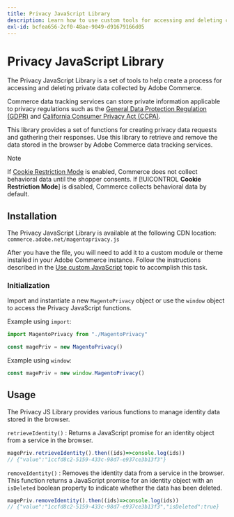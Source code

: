 ```yaml
---
title: Privacy JavaScript Library
description: Learn how to use custom tools for accessing and deleting customer personal information collected by Adobe Commerce.
exl-id: bcfea656-2cf0-48ae-9049-d91679166d05
---
```

<!-- TODO: Remove this topic and redirect to the adobe-privacy-javascript-library.md when the Adobe privacy library has been integrated with Commerce. -->

# Privacy JavaScript Library

The Privacy JavaScript Library is a set of tools to help create a process for accessing and deleting private data collected by Adobe Commerce.

Commerce data tracking services can store private information applicable to privacy regulations such as the [General Data Protection Regulation (GDPR)](gdpr.md) and [California Consumer Privacy Act (CCPA)](ccpa.md).

This library provides a set of functions for creating privacy data requests and gathering their responses. Use this library to retrieve and remove the data stored in the browser by Adobe Commerce data tracking services.

>[!NOTE]
>
>If [Cookie Restriction Mode](https://experienceleague.adobe.com/docs/commerce-admin/start/compliance/privacy/compliance-cookie-law.html) is enabled, Commerce does not collect behavioral data until the shopper consents. If [!UICONTROL **Cookie Restriction Mode**] is disabled, Commerce collects behavioral data by default.

## Installation

The Privacy JavaScript Library is available at the following CDN location: `commerce.adobe.net/magentoprivacy.js`

After you have the file, you will need to add it to a custom module or theme installed in your Adobe Commerce instance. Follow the instructions described in the [Use custom JavaScript](https://developer.adobe.com/commerce/frontend-core/javascript/custom/) topic to accomplish this task.

### Initialization

Import and instantiate a new `MagentoPrivacy` object or use the `window` object to access the Privacy JavaScript functions.

Example using `import`:

```js
import MagentoPrivacy from "./MagentoPrivacy"

const magePriv = new MagentoPrivacy()
```

Example using `window`:

```js
const magePriv = new window.MagentoPrivacy()
```

## Usage

The Privacy JS Library provides various functions to manage identity data stored in the browser.

`retrieveIdentity()`
: Returns a JavaScript promise for an identity object from a service in the browser.

  ```js
  magePriv.retrieveIdentity().then((ids)=>console.log(ids))
  // {"value":"1ccfd8c2-5159-433c-98d7-e937ce3b13f3"}
  ```

`removeIdentity()`
: Removes the identity data from a service in the browser.
  This function returns a JavaScript promise for an identity object with an `isDeleted` boolean property to indicate whether the data has been deleted.

  ```js
  magePriv.removeIdentity().then((ids)=>console.log(ids))
  // {"value":"1ccfd8c2-5159-433c-98d7-e937ce3b13f3","isDeleted":true}
  ```
